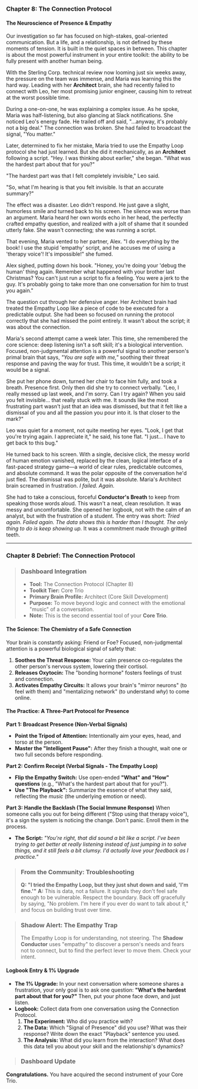 ### **Chapter 8: The Connection Protocol**
#### The Neuroscience of Presence & Empathy

Our investigation so far has focused on high-stakes, goal-oriented communication. But a life, and a relationship, is not defined by these moments of tension. It is built in the quiet spaces in between. This chapter is about the most powerful instrument in your entire toolkit: the ability to be fully present with another human being.

With the Sterling Corp. technical review now looming just six weeks away, the pressure on the team was immense, and Maria was learning this the hard way. Leading with her **Architect** brain, she had recently failed to connect with Leo, her most promising junior engineer, causing him to retreat at the worst possible time.

During a one-on-one, he was explaining a complex issue. As he spoke, Maria was half-listening, but also glancing at Slack notifications. She noticed Leo's energy fade. He trailed off and said, "…anyway, it's probably not a big deal." The connection was broken. She had failed to broadcast the signal, "You matter."

Later, determined to fix her mistake, Maria tried to use the Empathy Loop protocol she had just learned. But she did it mechanically, as an **Architect** following a script. "Hey. I was thinking about earlier," she began. "What was the hardest part about that for you?"

"The hardest part was that I felt completely invisible," Leo said.

"So, what I'm hearing is that you felt invisible. Is that an accurate summary?"

The effect was a disaster. Leo didn't respond. He just gave a slight, humorless smile and turned back to his screen. The silence was worse than an argument. Maria heard her own words echo in her head, the perfectly crafted empathy question, and realized with a jolt of shame that it sounded utterly fake. She wasn't connecting; she was running a script.

That evening, Maria vented to her partner, Alex. "I do everything by the book! I use the stupid 'empathy' script, and he accuses me of using a 'therapy voice'! It's impossible!" she fumed.

Alex sighed, putting down his book. "Honey, you're doing your 'debug the human' thing again. Remember what happened with your brother last Christmas? You can't just run a script to fix a feeling. You were a jerk to the guy. It's probably going to take more than one conversation for him to trust you again."

The question cut through her defensive anger. Her Architect brain had treated the Empathy Loop like a piece of code to be executed for a predictable output. She had been so focused on running the protocol correctly that she had missed the point entirely. It wasn't about the script; it was about the connection.

Maria's second attempt came a week later. This time, she remembered the core science: deep listening isn't a soft skill; it's a biological intervention. Focused, non-judgmental attention is a powerful signal to another person's primal brain that says, *"You are safe with me,"* soothing their threat response and paving the way for trust. This time, it wouldn't be a script; it would be a signal.

She put her phone down, turned her chair to face him fully, and took a breath. Presence first. Only then did she try to connect verbally. "Leo, I really messed up last week, and I'm sorry. Can I try again? When you said you felt invisible... that really stuck with me. It sounds like the most frustrating part wasn't just that an idea was dismissed, but that it felt like a dismissal of you and all the passion you pour into it. Is that closer to the mark?"

Leo was quiet for a moment, not quite meeting her eyes. "Look, I get that you're trying again. I appreciate it," he said, his tone flat. "I just... I have to get back to this bug."

He turned back to his screen. With a single, decisive click, the messy world of human emotion vanished, replaced by the clean, logical interface of a fast-paced strategy game—a world of clear rules, predictable outcomes, and absolute command. It was the polar opposite of the conversation he'd just fled. The dismissal was polite, but it was absolute. Maria's Architect brain screamed in frustration. *I failed. Again.*

She had to take a conscious, forceful **Conductor's Breath** to keep from speaking those words aloud. This wasn't a neat, clean resolution. It was messy and uncomfortable. She opened her logbook, not with the calm of an analyst, but with the frustration of a student. The entry was short: *Tried again. Failed again. The data shows this is harder than I thought. The only thing to do is keep showing up.* It was a commitment made through gritted teeth.

---
### **Chapter 8 Debrief: The Connection Protocol**

> ### **Dashboard Integration**
>
> *   **Tool:** The Connection Protocol (Chapter 8)
> *   **Toolkit Tier:** Core Trio
> *   **Primary Brain Profile:** Architect (Core Skill Development)
> *   **Purpose:** To move beyond logic and connect with the emotional "music" of a conversation.
> *   **Note:** This is the second essential tool of your **Core Trio**.

#### **The Science: The Chemistry of a Safe Connection**
Your brain is constantly asking: Friend or Foe? Focused, non-judgmental attention is a powerful biological signal of safety that:
1.  **Soothes the Threat Response:** Your calm presence co-regulates the other person's nervous system, lowering their cortisol.
2.  **Releases Oxytocin:** The "bonding hormone" fosters feelings of trust and connection.
3.  **Activates Empathy Circuits:** It allows your brain's "mirror neurons" (to feel *with* them) and "mentalizing network" (to understand *why*) to come online.

#### **The Practice: A Three-Part Protocol for Presence**
**Part 1: Broadcast Presence (Non-Verbal Signals)**
*   **Point the Tripod of Attention:** Intentionally aim your eyes, head, and torso at the person.
*   **Master the "Intelligent Pause":** After they finish a thought, wait one or two full seconds before responding.

**Part 2: Confirm Receipt (Verbal Signals - The Empathy Loop)**
*   **Flip the Empathy Switch:** Use open-ended **"What" and "How" questions** (e.g., "What's the hardest part about that for you?").
*   **Use "The Playback":** Summarize the essence of what they said, reflecting the *music* (the underlying emotion or need).

**Part 3: Handle the Backlash (The Social Immune Response)**
When someone calls you out for being different ("Stop using that therapy voice"), it's a sign the system is noticing the change. Don't panic. Enroll them in the process.
*   **The Script:** *"You're right, that did sound a bit like a script. I've been trying to get better at really listening instead of just jumping in to solve things, and it still feels a bit clumsy. I'd actually love your feedback as I practice."*

> ### **From the Community: Troubleshooting**
> **Q: "I tried the Empathy Loop, but they just shut down and said, 'I'm fine.'"**
> **A:** This is data, not a failure. It signals they don't feel safe enough to be vulnerable. Respect the boundary. Back off gracefully by saying, "No problem. I'm here if you ever do want to talk about it," and focus on building trust over time.

> ### **Shadow Alert: The Empathy Trap**
> The Empathy Loop is for understanding, not steering. The **Shadow Conductor** uses "empathy" to discover a person's needs and fears not to connect, but to find the perfect lever to move them. Check your intent.

#### **Logbook Entry & 1% Upgrade**
*   **The 1% Upgrade:** In your next conversation where someone shares a frustration, your only goal is to ask one question: **"What's the hardest part about that for you?"** Then, put your phone face down, and just listen.
*   **Logbook:** Collect data from one conversation using the Connection Protocol.
    1.  **The Experiment:** Who did you practice with?
    2.  **The Data:** Which "Signal of Presence" did you use? What was their response? Write down the exact "Playback" sentence you used.
    3.  **The Analysis:** What did you learn from the interaction? What does this data tell you about your skill and the relationship's dynamics?

> ### **Dashboard Update**
>
**Congratulations.** You have acquired the second instrument of your Core Trio.
      